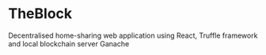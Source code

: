 # TheBlock
Decentralised home-sharing web application using React, Truffle framework and local blockchain server Ganache
